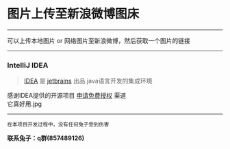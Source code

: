 # 图片上传至新浪微博图床
-----
可以上传本地图片 or 网络图片至新浪微博，然后获取一个图片的链接  

-----
### IntelliJ IDEA
>[IDEA](https://www.jetbrains.com/idea/) 是 [jetbrains](https://www.jetbrains.com/) 出品 java语言开发的集成环境

感谢IDEA提供的开源项目 [申请免费授权](https://www.jetbrains.com/shop/eform/opensource?product=ALL) 渠道  
它真好用.jpg

-----
    在本项目开发过程中，没有任何兔子受到伤害

__联系兔子：q群(857489126)__
